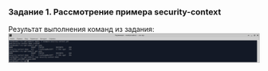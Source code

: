 ### Задание 1. Рассмотрение примера security-context

Результат выполнения команд из задания:
![Задание 1](https://github.com/shhhowtime/devops-netology-markov/blob/main/14.5/1.png)